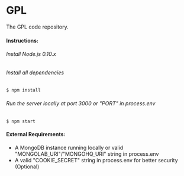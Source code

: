 GPL
===

The GPL code repository.

#### Instructions:
###### Install Node.js 0.10.x 
###### Install all dependencies
    $ npm install
###### Run the server locally at port 3000 or "PORT" in process.env
    $ npm start
    
#### External Requirements:
* A MongoDB instance running locally or valid "MONGOLAB_URI"/"MONGOHQ_URI" string in process.env 
* A valid "COOKIE_SECRET" string in process.env for better security (Optional)
